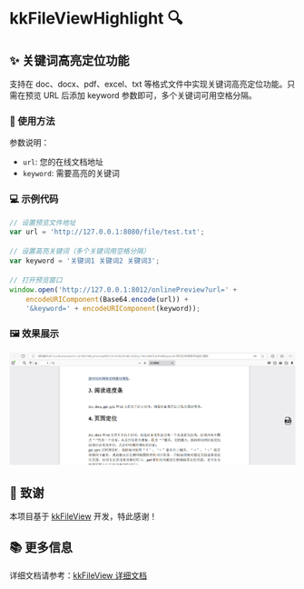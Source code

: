 # kkFileViewHighlight 🔍

## ✨ 关键词高亮定位功能
支持在 doc、docx、pdf、excel、txt 等格式文件中实现关键词高亮定位功能。只需在预览 URL 后添加 keyword 参数即可，多个关键词可用空格分隔。

### 📝 使用方法
参数说明：
- `url`: 您的在线文档地址
- `keyword`: 需要高亮的关键词

### 💻 示例代码
```javascript
// 设置预览文件地址
var url = 'http://127.0.0.1:8080/file/test.txt';

// 设置高亮关键词（多个关键词用空格分隔）
var keyword = '关键词1 关键词2 关键词3';

// 打开预览窗口
window.open('http://127.0.0.1:8012/onlinePreview?url=' + 
    encodeURIComponent(Base64.encode(url)) + 
    '&keyword=' + encodeURIComponent(keyword));
```

### 🖼️ 效果展示
![预览效果图](doc/img.png)

## 🙏 致谢
本项目基于 [kkFileView](https://kkview.cn/) 开发，特此感谢！

## 📚 更多信息
详细文档请参考：[kkFileView 详细文档](README.cn-origin.md)